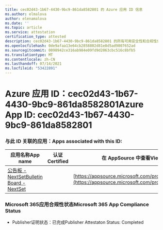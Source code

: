```yaml
---
title: cec02d43-1b67-4430-9bc9-861da8582801 的 Azure 应用 ID 信息
ms.author: elmalova
author: elenamalova
ms.date: ''
ms.topic: article
ms.service: attestation
certification_type: attested
description: cec02d43-1b67-4430-9bc9-861da8582801 的所有可用安全性和合规性信息。
ms.openlocfilehash: 0de9afaa13e64cb2858802d81e8d5ad9807652ad
ms.sourcegitcommit: 0098942ce316ab984e09fd9d2063cbc516c8bfb5
ms.translationtype: MT
ms.contentlocale: zh-CN
ms.lasthandoff: 07/14/2021
ms.locfileid: "53422891"
---
```

# <a name="azure-app-id-cec02d43-1b67-4430-9bc9-861da8582801"></a><span data-ttu-id="c5bf6-103">Azure 应用 ID：cec02d43-1b67-4430-9bc9-861da8582801</span><span class="sxs-lookup"><span data-stu-id="c5bf6-103">Azure App ID: cec02d43-1b67-4430-9bc9-861da8582801</span></span>


### <a name="apps-associated-with-this-id"></a><span data-ttu-id="c5bf6-104">与此 ID 关联的应用：</span><span class="sxs-lookup"><span data-stu-id="c5bf6-104">Apps associated with this ID:</span></span>
| <span data-ttu-id="c5bf6-105">**应用名称**</span><span class="sxs-lookup"><span data-stu-id="c5bf6-105">**App name**</span></span> | <span data-ttu-id="c5bf6-106">**认证**</span><span class="sxs-lookup"><span data-stu-id="c5bf6-106">**Certified**</span></span> | <span data-ttu-id="c5bf6-107">**在 AppSource 中查看**</span><span class="sxs-lookup"><span data-stu-id="c5bf6-107">**View in AppSource**</span></span> |
|-|-|-|
| [<span data-ttu-id="c5bf6-108">公告板 - NextSet</span><span class="sxs-lookup"><span data-stu-id="c5bf6-108">Bulletin Board - NextSet</span></span>](https://docs.microsoft.com/en-us/microsoft-365-app-certification/forward/WA200002122) |  | [https://appsource.microsoft.com/product/office/WA200002122](https://appsource.microsoft.com/product/office/WA200002122) |

### <a name="microsoft-365-app-compliance-status"></a><span data-ttu-id="c5bf6-109">Microsoft 365应用合规性状态</span><span class="sxs-lookup"><span data-stu-id="c5bf6-109">Microsoft 365 App Compliance Status</span></span>
- <span data-ttu-id="c5bf6-110">Publisher证明状态：已完成</span><span class="sxs-lookup"><span data-stu-id="c5bf6-110">Publisher Attestaton Status: Completed</span></span>
